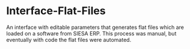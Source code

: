 # Interface-Flat-Files
An interface with editable parameters that generates flat files which are loaded on a software from SIESA ERP. This process was manual, but eventually with code the flat files were automated.
